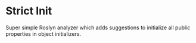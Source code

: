 # Strict Init

Super simple Roslyn analyzer which adds suggestions to initialize all public properties in object initializers.
